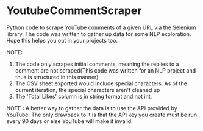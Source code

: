 # YoutubeCommentScraper

Python code to scrape YouTube comments of a given URL via the Selenium library. The code was written to gather up data for some NLP exploration. Hope this helps you out in your projects too.


NOTE:
1. The code only scrapes initial comments, meaning the replies to a comment are not scraped(This code was written for an NLP project and thus is structured in this manner)
2. The CSV sheet exported would include special characters. As of the current iteration, the special characters aren't cleaned up
3. The 'Total Likes' column is in string format and not int.

NOTE : A better way to gather the data is to use the API provided by YouTube. The only drawback to it is that the API key you create must be run every 90 days or else YouTube will make it invalid.
